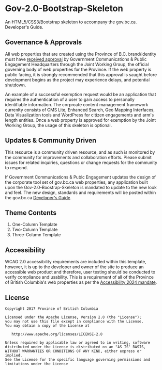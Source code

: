 # Gov-2.0-Bootstrap-Skeleton
An HTML5/CSS3/Bootstrap skeleton to accompany the gov.bc.ca. Developer's Guide.

## Governance & Approvals   
All web properties that are created using the Province of B.C. brand/identity must have [received approval](http://www2.gov.bc.ca/gov/content?id=28CC2BEFA54745EA8927F48F196FA38C) by Government Communications & Public Engagement Headquarters through the Joint Working Group, the official governing body of web properties for the Province.  If the web property is public facing, it is strongly recommended that this approval is saught before development begins as the project may experience delays, and potential shutdown.  

An example of a successful exemption request would be an application that requires the authentication of a user to gain access to personally identifiable information.  The corproate content management framework currenlty consists of CMS Lite, Enhanced Search, Geo Mapping Interfaces, Data Visualization tools and WordPress for citizen engagements and arm's length entities.  Once a web property is approved for exemption by the Joint Working Group, the usage of this skeleton is optional.

## Updates & Community Driven
This resource is a community driven resource, and as such is monitored by the community for improvements and collaboration efforts.  Please submit issues for related inquiries, questions or change requests for the community to respond.

If Government Communications & Publc Engagement updates the design of the corporate tool set of gov.bc.ca web properties, any application built upon the Gov-2.0-Boostrap-Skeleton is mandated to update to the new look and feel.  The new design, standards and requirements will be posted within the gov.bc.ca [Developer's Guide](http://www2.gov.bc.ca/gov/content?id=FC8B45CAD47E43F5A31E72B19EBCEAD1).

## Theme Contents
1. One-Column Template
2. Two-Column Template
3. Three-Column Template

## Accessibility
WCAG 2.0 accessibility requirements are included within this template, however, it is up to the developer and owner of the site to produce an accessible web product and therefore, user testing should be conducted to verify compliance and usability.  This is a requirement of all of the Province of British Columbia's web properties as per the [Accessibility 2024 mandate](http://www2.gov.bc.ca/gov/content?id=7C8AEEC5235D46B8BBA1F6689023171C).

## License

    Copyright 2017 Province of British Columbia

    Licensed under the Apache License, Version 2.0 (the "License");
    you may not use this file except in compliance with the License.
    You may obtain a copy of the License at 

       http://www.apache.org/licenses/LICENSE-2.0

    Unless required by applicable law or agreed to in writing, software
    distributed under the License is distributed on an "AS IS" BASIS,
    WITHOUT WARRANTIES OR CONDITIONS OF ANY KIND, either express or implied.
    See the License for the specific language governing permissions and
    limitations under the License
